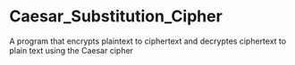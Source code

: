 # Caesar_Substitution_Cipher
A program that encrypts plaintext to ciphertext and decryptes ciphertext to plain text using the Caesar cipher 
